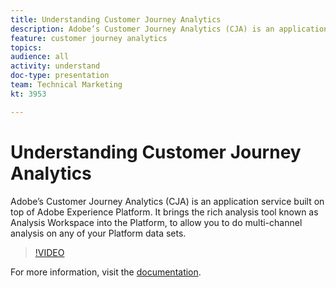 ```yaml
---
title: Understanding Customer Journey Analytics
description: Adobe’s Customer Journey Analytics (CJA) is an application service built on top of Adobe Experience Platform. It brings the rich analysis tool known as Analysis Workspace into the Platform, to allow you to do multi-channel analysis on any of your Platform data sets.
feature: customer journey analytics
topics: 
audience: all
activity: understand
doc-type: presentation
team: Technical Marketing
kt: 3953

---
```


# Understanding Customer Journey Analytics

Adobe’s Customer Journey Analytics (CJA) is an application service built on top of Adobe Experience Platform. It brings the rich analysis tool known as Analysis Workspace into the Platform, to allow you to do multi-channel analysis on any of your Platform data sets.

>[!VIDEO](https://video.tv.adobe.com/v/30090/?quality=12)

For more information, visit the [documentation](https://docs.adobe.com/content/help/en/analytics-platform/using/cja-landing.html).
